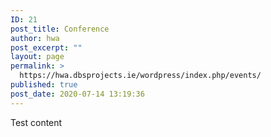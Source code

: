 ```yaml
---
ID: 21
post_title: Conference
author: hwa
post_excerpt: ""
layout: page
permalink: >
  https://hwa.dbsprojects.ie/wordpress/index.php/events/
published: true
post_date: 2020-07-14 13:19:36
---
```

<!-- wp:calendar /-->

<!-- wp:paragraph -->
<p>Test content</p>
<!-- /wp:paragraph -->